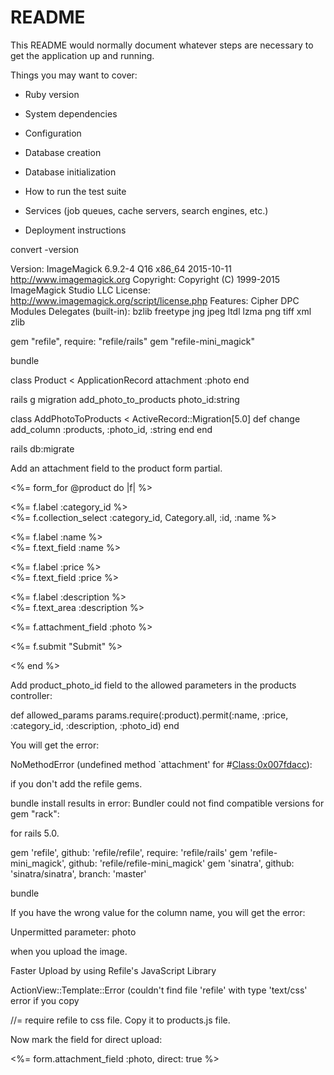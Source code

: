 # README

This README would normally document whatever steps are necessary to get the
application up and running.

Things you may want to cover:

* Ruby version

* System dependencies

* Configuration

* Database creation

* Database initialization

* How to run the test suite

* Services (job queues, cache servers, search engines, etc.)

* Deployment instructions

convert -version

Version: ImageMagick 6.9.2-4 Q16 x86_64 2015-10-11 http://www.imagemagick.org
Copyright: Copyright (C) 1999-2015 ImageMagick Studio LLC
License: http://www.imagemagick.org/script/license.php
Features: Cipher DPC Modules 
Delegates (built-in): bzlib freetype jng jpeg ltdl lzma png tiff xml zlib

gem "refile", require: "refile/rails"
gem "refile-mini_magick"

bundle


class Product < ApplicationRecord
  attachment :photo
end


rails g migration add_photo_to_products photo_id:string

class AddPhotoToProducts < ActiveRecord::Migration[5.0]
  def change
    add_column :products, :photo_id, :string
  end
end

rails db:migrate

Add an attachment field to the product form partial.

<%= form_for @product do |f| %>
  <p>
    <%= f.label :category_id %><br />
    <%= f.collection_select :category_id, Category.all, :id, :name %>
  </p>
  <p>
    <%= f.label :name %><br />
    <%= f.text_field :name %>
  </p>
  <p>
    <%= f.label :price %><br />
    <%= f.text_field :price %>
  </p>
  <p>
    <%= f.label :description %><br />
    <%= f.text_area :description %>
  </p>
  <p>
  	<%= f.attachment_field :photo %>
  </p>
  <p><%= f.submit "Submit" %></p>
<% end %>

Add product_photo_id field to the allowed parameters in the products controller:

def allowed_params
  params.require(:product).permit(:name, :price, :category_id, :description, :photo_id)
end

You will get the error:

NoMethodError (undefined method `attachment' for #<Class:0x007fdacc>):

if you don't add the refile gems.


bundle install results in error:
Bundler could not find compatible versions for gem "rack":

for rails 5.0.

gem 'refile', github: 'refile/refile', require: 'refile/rails'
gem 'refile-mini_magick', github: 'refile/refile-mini_magick'
gem 'sinatra', github: 'sinatra/sinatra', branch: 'master'

bundle

If you have the wrong value for the column name, you will get the error:

Unpermitted parameter: photo

when you upload the image.


Faster Upload by using Refile's JavaScript Library

ActionView::Template::Error (couldn't find file 'refile' with type 'text/css' error if you copy 

//= require refile to css file. Copy it to products.js file.

Now mark the field for direct upload:

<%= form.attachment_field :photo, direct: true %>


